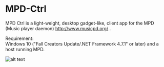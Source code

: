 # MPD-Ctrl

MPD Ctrl is a light-weight, desktop gadget-like, client app for the MPD (Music player daemon) http://www.musicpd.org/ .

Requirement:  
Windows 10 ("Fall Creators Update/.NET Framework 4.7.1" or later) and a host running MPD.  


![alt text](https://github.com/torumyax/MPD-Ctrl/blob/master/WpfMPD/files/bin/MPD-Ctrl_Screenshot1.png?raw=true)
